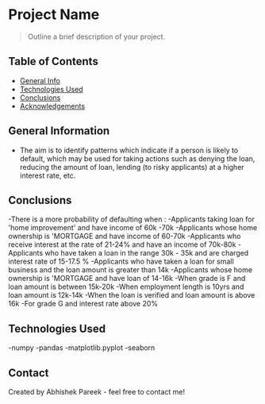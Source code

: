 # Project Name
> Outline a brief description of your project.


## Table of Contents
* [General Info](#general-information)
* [Technologies Used](#technologies-used)
* [Conclusions](#conclusions)
* [Acknowledgements](#acknowledgements)

<!-- You can include any other section that is pertinent to your problem -->

## General Information
- The aim is to identify patterns which indicate if a person is likely to default, which may be used for taking actions such as denying the loan, reducing the amount of loan, lending (to risky applicants) at a higher interest rate, etc.
<!-- You don't have to answer all the questions - just the ones relevant to your project. -->

## Conclusions
-There is a more probability of defaulting when :
-Applicants taking loan for 'home improvement' and have income of 60k -70k
-Applicants whose home ownership is 'MORTGAGE and have income of 60-70k
-Applicants who receive interest at the rate of 21-24% and have an income of 70k-80k
-Applicants who have taken a loan in the range 30k - 35k and are charged interest rate of 15-17.5 %
-Applicants who have taken a loan for small business and the loan amount is greater than 14k
-Applicants whose home ownership is 'MORTGAGE and have loan of 14-16k
-When grade is F and loan amount is between 15k-20k
-When employment length is 10yrs and loan amount is 12k-14k
-When the loan is verified and loan amount is above 16k
-For grade G and interest rate above 20%

<!-- You don't have to answer all the questions - just the ones relevant to your project. -->


## Technologies Used
-numpy
-pandas
-matplotlib.pyplot
-seaborn

<!-- As the libraries versions keep on changing, it is recommended to mention the version of library used in this project -->




## Contact
Created by Abhishek Pareek - feel free to contact me!


<!-- Optional -->
<!-- ## License -->
<!-- This project is open source and available under the [... License](). -->

<!-- You don't have to include all sections - just the one's relevant to your project -->